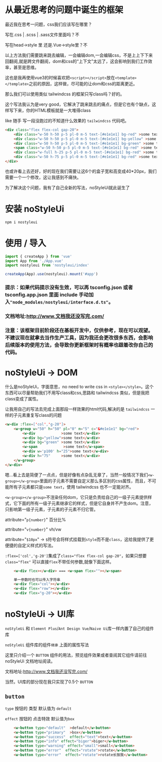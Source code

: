 # 从最近思考的问题中诞生的框架

最近我在思考一问题，css我们应该写在哪里？

写在.css | .scss | .sass文件里面吗？不

写在head->style 里 还是.Vue->style里？不

以上方法我们需要跳来跳去编辑，一会编辑dom,一会编辑css，不是上上下下来回翻阅,就是跨文件翻阅，dom和css的“上下文”太远了，这会影响到我们工作效率，甚至是思维。

这也是我再使用vue3的时候喜欢把`<script></script>`放在`<template></template>`之前的原因，这样做，尽可能的让dom和css的距离更近。

那么我们可以使用类似 tailwindcss 的框架只写class吗？好的。

这个写法我认为是very good，它解决了跳来跳去的痛点，但是它也有个缺点，这样写下来，你的HTML模板就是一大堆得class

like 随手 写一段没跑过的不知道什么效果的 `tailwindcss` 代码吧。
```html
<div class="flex flex-col gap-20">
    <div class="w-50 h-50 p-5 pl-0 m-5 text-[#e1e1e1] bg-red" >some text</div>
    <div class="w-50 h-50 p-5 pl-0 m-5 text-[#e1e1e1] bg-yellow" >some text</div>
    <div class="w-50 h-50 p-5 pl-0 m-5 text-[#e1e1e1] bg-green" >some text</div>
    <span class="w-50 h-50 p-5 pl-0 m-5 text-[#e1e1e1] bg-red" >some text</span>
    <div class="w-full h-25 p-5 pl-0 m-5 text-[#e1e1e1] bg-red" >some text</div>
    <div class="w-50 h-75 p-5 pl-0 m-5 text-[#e1e1e1] bg-red" >some text</div>
</div>
```
也或许看上去还好，好的现在我们需要让这6个的盒子宽和高变成40*20px，我们需要一个一个修改，这让我感到不痛快。

为了解决这个问题，我有了自己全新的写法，noStyleUi就此诞生了

# 安装 noStyleUi

```bash
npm i nostyleui
```
# 使用 / 导入 

```js
import { createApp } from 'vue'
import App from './App.vue'
import nostyleui from 'nostyleui/index'

createApp(App).use(nostyleui).mount('#app')
```

### 提示：如果代码提示没有生效，可以再 tsconfig.json 或者 tsconfig.app.json 里面 include 手动加入`"node_modules/nostyleui/interface.d.ts"`。

### 文档地址:http://www.文档我还没写完.com/

### 注意：该框架目前阶段还在基板开发中，仅供参考，现在可以观望。不建议现在就拿去当作生产工具，因为我还会更改很多东西，会影响后续版本的使用方法，会导致你更新框架时有概率也跟着改你自己的代码。

# noStyleUi -> DOM



什么是noStyleUi，字面意思，no need to write css in `<style></style>`。这个东西可以尽量帮助我们不用写class和css,思路和 tailwindcss 类似，但是我把class变成了属性。

让我用自己的写法去完成上面那段一样效果的html代码,解决的是 `tailwindcss` 一样的子元素重复写class的问题
```html
<w-div :flex=['col','g-20']>
    <w-group w="50" h="50" pl="0" m="5" c="&#e1e1e1" bg="red">
        <w-div            >some text</w-div>
        <w-div bg="yellow">some text</w-div>
        <w-div bg="green" >some text</w-div>
        <w-span            >some text</w-span>
        <w-div w='p100' h="25">some text</w-div>
        <w-div h="75"     >some text</w-div>
    </w-group>
</w-div>
```
嗯...看上去是简便了一点点，但是好像有点杂乱无章了，当然一般情况下我们`<w-group></w-group>`里面的子元素不需要自定义那么多区别的css属性，而且，不可能所有子元素都只是`some text`，使用 tailwindcss 也不一定能对齐。

`<w-group></w-group>`不渲染任何dom，它只是负责给自己的一级子元素提供样式，它下面的所有一级子元素继承它的样式，但是它自身并不产生dom。注意，只影响第一级子元素，子元素的子元素不归它管。

attribute="`p{number}`" 百分比%

attribute="`v{number}`" vh/vw

attribute="`$10px`" -> `$`符号会将样式挂载到`style`而不是`class`，这给我提供了更便捷的自定义样式的写法。

`:flex=['col','g-20']`集成了`class="flex flex-col gap-20"`，如果只想要 `class="flex"` 可以直接`flex`不带任何参数,就像下面这样。





```html
    <w-div flex></w-div> === <w-span flex=""></w-span>

    单一参数时也可以传入字符串
    <w-div flex="col"></w-div>
    <w-div flex="row"></w-div>
    <w-div flex="g-20"></w-div>
```


# noStyleUi -> UI库

`noStyleUi` 和 `Element Plus`/`Ant Design Vue`/`Naive Ui`库一样内置了自己的组件库

`noStyleUi` 组件库的组件`继承` 上面的属性写法

这里只介绍一个 `BUTTON` 组件的用法，预览组件效果或者查阅其它组件请前往 noStyleUi 文档地址阅读。

文档地址:http://www.文档我还没写完.com/

当然，UI库的部分现在我只实现了0.5个 `BUTTON`

## `button`
`type` 按钮的 类型 默认值为 `default`

`effect` 按钮的 点击特效 默认值为`box` 
```html
    <w-button type="default"  >default</w-button>
    <w-button type="primary"  >box</w-button>
    <w-button type="success"  effect="text">text</w-button>
    <w-button type="info" effect="biger">biger</w-button>
    <w-button type="warning" effect="small">small</w-button>
    <w-button type="error"  effect="rotate">rotate</w-button>
    <w-button type="error"  effect="rotate">rotate长按我</w-button>
```


  